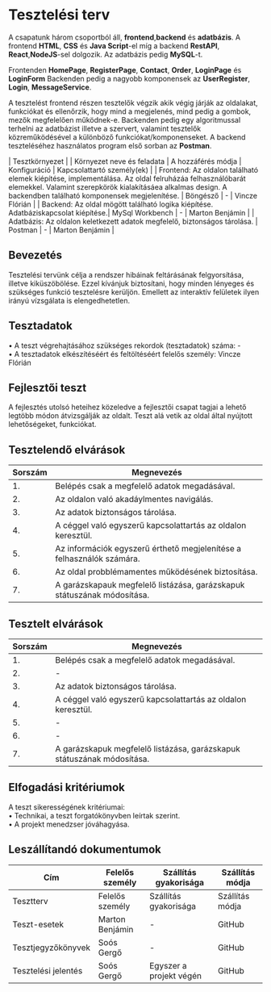 # Tesztelési terv
A csapatunk három csoportból áll, <strong>frontend</strong>,<strong>backend</strong> és <strong>adatbázis</strong>. A frontend <strong>HTML</strong>, <strong>CSS</strong> és <strong>Java Script</strong>-el míg a backend <strong>RestAPI</strong>, <strong>React</strong>,<strong>NodeJS</strong>-sel dolgozik. Az adatbázis pedig <strong>MySQL</strong>-t.

Frontenden <strong>HomePage</strong>, <strong>RegisterPage</strong>, <strong>Contact</strong>, <strong>Order</strong>, <strong>LoginPage</strong> és <strong>LoginForm</strong> Backenden pedig a nagyobb komponensek az <strong>UserRegister</strong>, <strong>Login</strong>, <strong>MessageService</strong>.

A tesztelést frontend részen tesztelők végzik akik végig járják az oldalakat, funkciókat és ellenőrzik, hogy mind a megjelenés, mind pedig a gombok, mezők megfelelően működnek-e. Backenden pedig egy algoritmussal terhelni az adatbázist illetve a szervert, valamint tesztelők közreműködésével a különböző funkciókat/komponenseket. A backend teszteléséhez használatos program első sorban az <strong>Postman</strong>.</br>

| Tesztkörnyezet |
| Környezet neve és feladata | A hozzáférés módja | Konfiguráció | Kapcsolattartó személy(ek) |
| Frontend: Az oldalon található elemek kiépítése, implementálása. Az oldal felruházáa felhasználóbarát elemekkel. Valamint szerepkörök kialakításáea alkalmas design. A backendben található komponensek megjelenítése. | Böngésző | - | Vincze Flórián |
| Backend: Az oldal mögött található logika kiépítése. Adatbáziskapcsolat kiépítése.| MySql Workbench | - | Marton Benjámin |
| Adatbázis: Az oldalon keletkezett adatok megfelelő, biztonságos tárolása. | Postman | - | Marton Benjámin |

## Bevezetés
Tesztelési tervünk célja a rendszer hibáinak feltárásának felgyorsítása, illetve kiküszöbölése. Ezzel kívánjuk biztosítani, hogy minden lényeges és szükséges funkció tesztelésre kerüljön. Emellett az interaktív felületek ilyen irányú vízsgálata is elengedhetetlen. 


## Tesztadatok
•	A teszt végrehajtásához szükséges rekordok (tesztadatok) száma: -</br>
•	A tesztadatok elkészítéséért és feltöltéséért felelős személy: Vincze Flórián


## Fejlesztői teszt
A fejlesztés utolsó heteihez közeledve a fejlesztői csapat tagjai a lehető legtöbb módon átvizsgálják az oldalt. Teszt alá vetik az oldal által nyújtott lehetőségeket, funkciókat. 


## Tesztelendő elvárások

| Sorszám | Megnevezés |
|---|---|
| 1. | Belépés csak a megfelelő adatok megadásával. |
| 2. | Az oldalon való akadáylmentes navigálás. |
| 3. | Az adatok biztonságos tárolása. |
| 4. | A céggel való egyszerű kapcsolattartás az oldalon keresztül. |
| 5. | Az információk egyszerű érthető megjelenítése a felhasználók számára. |
| 6. | Az oldal probblémamentes működésének biztosítása. |
| 7. | A garázskapauk megfelelő listázása, garázskapuk státuszának módosítása. |


## Tesztelt elvárások
| Sorszám | Megnevezés |
|---|---|
| 1. | Belépés csak a megfelelő adatok megadásával. |
| 2. | - |
| 3. | Az adatok biztonságos tárolása. |
| 4. | A céggel való egyszerű kapcsolattartás az oldalon keresztül. |
| 5. | - |
| 6. | - |
| 7. | A garázskapuk megfelelő listázása, garázskapuk státuszának módosítása. |


## Elfogadási kritériumok
A teszt sikerességének kritériumai:</br>
•	Technikai, a teszt forgatókönyvben leírtak szerint.</br>
•	A projekt menedzser jóváhagyása.


## Leszállítandó dokumentumok

| Cím | Felelős személy | Szállítás gyakorisága | Szállítás módja |
|----|----|----|----|
| Tesztterv | Felelős személy | Szállítás gyakorisága | Szállítás módja |
| Teszt-esetek | Marton Benjámin | - | GitHub |
| Tesztjegyzőkönyvek| Soós Gergő | - | GitHub |
| Tesztelési jelentés | Soós Gergő | Egyszer a projekt végén | GitHub |
